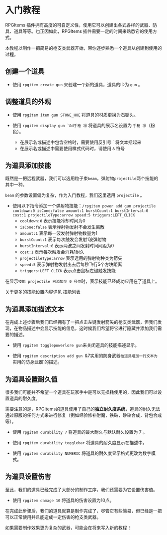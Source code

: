# 入门教程

RPGItems 插件拥有高度的可自定义性，使用它可以创建出各式各样的武器、防具、道具等等。也正因如此，RPGItems 插件需要一定的时间来熟悉它的使用方式。

本教程以制作一把简易的枪支类武器开始，带你逐步熟悉一个道具从创建到使用的过程。

## 创建一个道具

- 使用 `rpgitem create gun` 来创建一个新的道具，道具的ID为 `gun` 。

## 调整道具的外观

- 使用 `rpgitem item gun STONE_HOE` 将道具的材质更换为石锄头。

- 使用 ```rpgitem display gun `&d手枪 凛``` 将道具的展示名设置为 `手枪 凛`（粉色）。
  - 在展示名或描述中包含空格时，需要使用反引号 ` 将文本括起来
  - 在展示名或描述中需要使用样式代码时，请使用 `&` 符号

## 为道具添加技能

既然是一把远程武器，我们可以选用粒子束`beam`，弹射物`projectile`两个技能的其中一种。

`beam` 的参数设置偏为复杂，作为入门教程，我们这里选用 `projectile` 。

- 使用以下指令添加一个弹射物技能：`/rpgitem power add gun projectile cooldown:0 isCone:false amount:1 burstCount:1 burstInterval:0 cost:1 projectileType:arrow speed:5 triggers:LEFT_CLICK`
  - `cooldown:0` 表示技能冷却时间为0
  - `isCone:false` 表示弹射物发射不会发生离散
  - `amount:1` 表示每一波发射弹射物数量为1
  - `burstCount:1` 表示每次触发会发射1波弹射物
  - `burstInterval:0` 表示两波之间发射时间间距为0
  - `cost:1` 表示每次触发会消耗1耐久
  - `projectileType:arrow` 表示选用的弹射物种类为箭矢
  - `speed:5` 表示弹射物发射出去后每秒飞行5个方块距离
  - `triggers:LEFT_CLICK` 表示点击鼠标左键触发技能
  
 在显示`技能 projectile 已添加至 0 号位`时，表示技能已经成功应用在了道具上。
 
 关于更多的技能设置内容详见 [技能列表](powers.md)
 
 ## 为道具添加描述文本
 
 在完成上述步骤后我们已经拥有了一把点击左键发射箭矢的枪支类武器，但我们发现，在物品描述中会显示技能的信息，这时候我们希望将它进行隐藏并添加我们需要的描述。
 
 - 使用 `rpgitem togglepowerlore gun`来关闭道具的技能描述显示。
 
 - 使用 `rpgitem description add gun `&7实用的防身武器`给道具增加一行文本为`实用的防身武器`的描述。
 
 ## 为道具设置耐久值
 
很多我们可能并不希望一个道具在玩家手中是可以无损耗使用的，因此我们可以设置道具的耐久度。
 
需要注意的是，RPGItems的道具使用了自己的**独立耐久度系统**，道具的耐久无法通过原版的任何方式来进行修复（例如经验修补附魔，铁砧，砂轮合成，背包合成等）。

- 使用 `rpgitem durability 7` 将道具的最大耐久与默认耐久设置为 7 。

- 使用 `rpgitem durability togglebar` 将道具的耐久度显示在描述中。

- 使用 `rpgitem durability NUMERIC` 将道具的耐久度显示格式更改为数字模式。

## 为道具设置伤害

至此，我们的道具已经完成了大部分的制作工序，我们还需要为它设置伤害值。

- 使用 `rpgitem damage 10` 将道具的伤害设置为10点。

在完成此步骤后，我们的道具就算是制作完成了，尽管它有些简易，但已经是一把可以正常使用并且能造成一定伤害的枪支类武器。

如果需要制作效果更为复杂的武器，可能会在将来写入新的教程！

